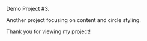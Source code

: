 Demo Project #3. 

Another project focusing on content and circle styling. 

Thank you for viewing my project! 